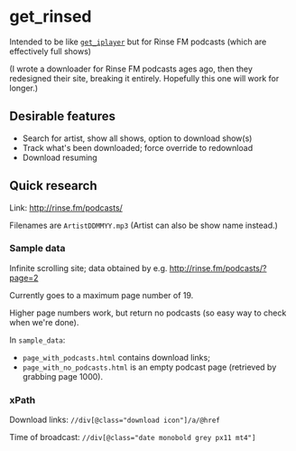 # get_rinsed

Intended to be like
[`get_iplayer`](https://github.com/dinkypumpkin/get_iplayer) but for
Rinse FM podcasts (which are effectively full shows)

(I wrote a downloader for Rinse FM podcasts ages ago, then they
redesigned their site, breaking it entirely. Hopefully this one will
work for longer.)

## Desirable features
* Search for artist, show all shows, option to download show(s)
* Track what's been downloaded; force override to redownload
* Download resuming

## Quick research
Link: http://rinse.fm/podcasts/

Filenames are `ArtistDDMMYY.mp3` (Artist can also be show name instead.)

### Sample data
Infinite scrolling site; data obtained by e.g.
http://rinse.fm/podcasts/?page=2

Currently goes to a maximum page number of 19.

Higher page numbers work, but return no podcasts (so easy way to check
when we're done).

In `sample_data`:
* `page_with_podcasts.html` contains download links;
* `page_with_no_podcasts.html` is an empty podcast page (retrieved by
grabbing page 1000).

### xPath
Download links: `//div[@class="download icon"]/a/@href`

Time of broadcast: `//div[@class="date monobold grey px11 mt4"]`
